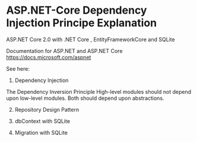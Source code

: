 # ASP.NET-Core Dependency Injection Principe Explanation
ASP.NET Core 2.0 with .NET Core , EntityFrameworkCore and  SQLite 

Documentation for ASP.NET and ASP.NET Core https://docs.microsoft.com/aspnet


See here:
1. Dependency Injection


The Dependency Inversion Principle
 High-level modules should not depend upon low-level modules. Both should depend upon abstractions.

2. Repository Design Pattern

3. dbContext with SQLite

4. Migration with SQLite


